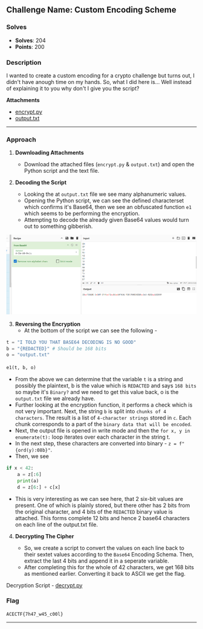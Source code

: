 ## **Challenge Name: Custom Encoding Scheme**

### **Solves**
- **Solves**: 204
- **Points**: 200  

### **Description**
I wanted to create a custom encoding for a crypto challenge but turns out, I didn't have anough time on my hands. 
So, what I did here is... Well instead of explaining it to you why don't I give you the script?

**Attachments**

- [encrypt.py](../challenge-files/encrypt.py)
- [output.txt](../challenge-files/output.txt)

---

### **Approach**

1. **Downloading Attachments**
    - Download the attached files (`encrypt.py` & `output.txt`) and open the Python script and the text file.
  
2. **Decoding the Script**
    - Looking the at `output.txt` file we see many alphanumeric values.
    - Opening the Python script, we can see the defined characterset which confirms it's Base64, then we see an obfuscated function `e1` which seems to be performing the encryption.
    - Attempting to decode the already given Base64 values would turn out to something gibberish.

![Base64 Decoding](Resources/image1.png)

3. **Reversing the Encryption**
    - At the bottom of the script we can see the following -
```python
t = "I TOLD YOU THAT BASE64 DECODING IS NO GOOD"
b = "{REDACTED}" # Should be 168 bits
o = "output.txt"

e1(t, b, o)
```
  -  From the above we can determine that the variable `t` is a string and possibly the plaintext, b is the value which is `REDACTED` and says `168 bits` so maybe it's `Binary?` and we need to get this value back, o is the `output.txt` file we already have.
  -  Further looking at the encryption function, it performs a check which is not very important. Next, the string `b` is split into `chunks of 4 characters`. The result is a list of `4-character strings` stored in `c`. Each chunk corresponds to a part of the `binary data that will be encoded`.
  - Next, the output file is opened in write mode and then the `for x, y in enumerate(t):` loop iterates over each character in the string t.
  - In the next step, these characters are converted into binary - `z = f"{ord(y):08b}"`.
  - Then, we see 
```python
if x < 42:
    a = z[:6]
    print(a)
    d = z[6:] + c[x]
```
   - This is very interesting as we can see here, that 2 six-bit values are present. One of which is plainly stored, but there other has 2 bits from the original character, and 4 bits of the `REDACTED` binary value is attached. This forms complete 12 bits and hence 2 base64 characters on each line of the output.txt file.

4. **Decrypting The Cipher**

    - So, we create a script to convert the values on each line back to their sextet values according to the `Base64` Encoding Schema. Then, extract the last 4 bits and append it in a seperate variable.
    -  After completing this for the whole of 42 characters, we get 168 bits as mentioned earlier. Converting it back to ASCII we get the flag.

Decryption Script - [decrypt.py](Resources/decrypt.py)

### **Flag**
```
ACECTF{7h47_w45_c00l}
```

---
